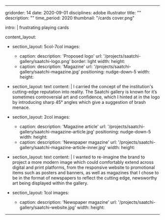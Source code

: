 ---

gridorder: 14
date: 2020-09-01
disciplines: adobe illustrator
title: ""
description: ""
time_period: 2020
thumbnail: "/cards cover.png"

intro: |
  frustrating playing cards

content_layout:
  - section_layout: 5col-7col
    images:
      - caption:
        description: 'Proposed logo'
        url: '/projects/saatchi-gallery/saatchi-logo.png'
        border: light
        width:
        height:
      - caption:
        description: 'Magazine'
        url: '/projects/saatchi-gallery/saatchi-magazine.jpg'
        positioning: nudge-down-5
        width:
        height:

  - section_layout: text
    content: |
      I carried the concept of the institution's cutting-edge reputation into
      reality. The Saatchi gallery is known for it’s sometimes controversial art
      and confidence, which I hinted at in the logo by introducing sharp 45°
      angles which give a suggestion of brash menace.

  - section_layout: 2col
    images:
      - caption:
        description: 'Magazine article'
        url: '/projects/saatchi-gallery/saatchi-magazine-article.jpg'
        positioning: nudge-down-5
        width:
        height:
      - caption:
        description: 'Newspaper magazine'
        url: '/projects/saatchi-gallery/saatchi-magazine-article-inner.jpg'
        width:
        height:

  - section_layout: text
    content: |
      I wanted to re-imagine the brand to project a more modern image which
      could comfortably extend across digital and print platforms, from the
      responsive website to promotional items such as posters and banners, as
      well as magazines that I chose to be in the format of newspapers to
      reflect the cutting edge, newsworthy art being displayed within the
      gallery.

  - section_layout: 1col
    images:
      - caption:
        description: 'Newspaper magazine'
        url: '/projects/saatchi-gallery/saatchi-website.jpg'
        width:
        height:

---